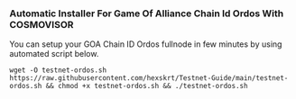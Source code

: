 ### Automatic Installer For Game Of Alliance Chain Id Ordos With COSMOVISOR
You can setup your GOA Chain ID Ordos fullnode in few minutes by using automated script below.
```
wget -O testnet-ordos.sh https://raw.githubusercontent.com/hexskrt/Testnet-Guide/main/testnet-ordos.sh && chmod +x testnet-ordos.sh && ./testnet-ordos.sh
```
